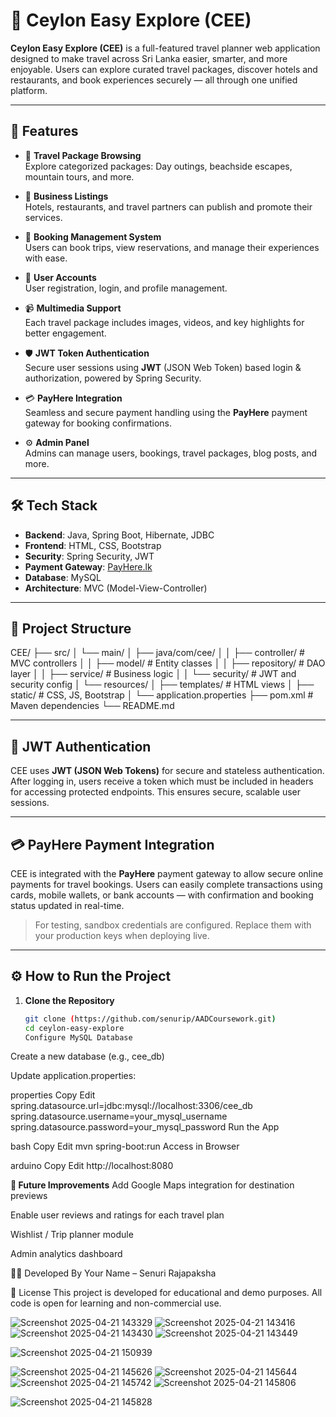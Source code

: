 # 🌴 Ceylon Easy Explore (CEE)

**Ceylon Easy Explore (CEE)** is a full-featured travel planner web application designed to make travel across Sri Lanka easier, smarter, and more enjoyable. Users can explore curated travel packages, discover hotels and restaurants, and book experiences securely — all through one unified platform.

---

## 🚀 Features

- 🧳 **Travel Package Browsing**  
  Explore categorized packages: Day outings, beachside escapes, mountain tours, and more.

- 🏨 **Business Listings**  
  Hotels, restaurants, and travel partners can publish and promote their services.

- 📅 **Booking Management System**  
  Users can book trips, view reservations, and manage their experiences with ease.

- 👤 **User Accounts**  
  User registration, login, and profile management.

- 📹 **Multimedia Support**  
  Each travel package includes images, videos, and key highlights for better engagement.

- 🛡️ **JWT Token Authentication**  
  Secure user sessions using **JWT** (JSON Web Token) based login & authorization, powered by Spring Security.

- 💳 **PayHere Integration**  
  Seamless and secure payment handling using the **PayHere** payment gateway for booking confirmations.

- ⚙️ **Admin Panel**  
  Admins can manage users, bookings, travel packages, blog posts, and more.

---

## 🛠️ Tech Stack

- **Backend**: Java, Spring Boot, Hibernate, JDBC
- **Frontend**: HTML, CSS, Bootstrap
- **Security**: Spring Security, JWT
- **Payment Gateway**: [PayHere.lk](https://www.payhere.lk)
- **Database**: MySQL
- **Architecture**: MVC (Model-View-Controller)

---

## 📂 Project Structure

CEE/ ├── src/ │ └── main/ │ ├── java/com/cee/ │ │ ├── controller/ # MVC controllers │ │ ├── model/ # Entity classes │ │ ├── repository/ # DAO layer │ │ ├── service/ # Business logic │ │ └── security/ # JWT and security config │ └── resources/ │ ├── templates/ # HTML views │ ├── static/ # CSS, JS, Bootstrap │ └── application.properties ├── pom.xml # Maven dependencies └── README.md

---

## 🔐 JWT Authentication

CEE uses **JWT (JSON Web Tokens)** for secure and stateless authentication. After logging in, users receive a token which must be included in headers for accessing protected endpoints. This ensures secure, scalable user sessions.

---

## 💳 PayHere Payment Integration

CEE is integrated with the **PayHere** payment gateway to allow secure online payments for travel bookings. Users can easily complete transactions using cards, mobile wallets, or bank accounts — with confirmation and booking status updated in real-time.

> For testing, sandbox credentials are configured. Replace them with your production keys when deploying live.

---

## ⚙️ How to Run the Project

1. **Clone the Repository**
   ```bash
   git clone (https://github.com/senurip/AADCoursework.git)
   cd ceylon-easy-explore
   Configure MySQL Database

Create a new database (e.g., cee_db)

Update application.properties:

properties
Copy
Edit
spring.datasource.url=jdbc:mysql://localhost:3306/cee_db
spring.datasource.username=your_mysql_username
spring.datasource.password=your_mysql_password
Run the App

bash
Copy
Edit
mvn spring-boot:run
Access in Browser

arduino
Copy
Edit
http://localhost:8080

**📌 Future Improvements**
Add Google Maps integration for destination previews

Enable user reviews and ratings for each travel plan

Wishlist / Trip planner module

Admin analytics dashboard

👨‍💻 Developed By
Your Name – Senuri Rajapaksha

📄 License
This project is developed for educational and demo purposes. All code is open for learning and non-commercial use.


![Screenshot 2025-04-21 143329](https://github.com/user-attachments/assets/ae038692-9759-48fa-b4d7-76b45baabb5c)
![Screenshot 2025-04-21 143416](https://github.com/user-attachments/assets/cc3176c1-d394-42b2-bfd4-0928305eecc3)
![Screenshot 2025-04-21 143430](https://github.com/user-attachments/assets/8895bc75-d7f1-4e49-b832-6113798082ad)
![Screenshot 2025-04-21 143449](https://github.com/user-attachments/assets/1f89f39d-7def-4667-b97a-a3bc2d2a53a1)

![Screenshot 2025-04-21 150939](https://github.com/user-attachments/assets/45fd83cf-c309-4d33-876d-091b9bdaf27e)

![Screenshot 2025-04-21 145626](https://github.com/user-attachments/assets/49c08e3b-2883-4760-a7c2-562d2a2c2352)
![Screenshot 2025-04-21 145644](https://github.com/user-attachments/assets/4d1af20e-9f97-42d6-9569-ff8691b2c024)
![Screenshot 2025-04-21 145742](https://github.com/user-attachments/assets/c7a21c70-dfb0-406c-a9f1-f914def6ef72)
![Screenshot 2025-04-21 145806](https://github.com/user-attachments/assets/87a4630e-d362-48fc-a037-8ead893d6596)

![Screenshot 2025-04-21 145828](https://github.com/user-attachments/assets/07e8226f-863f-4e47-bb80-16ee932d1923)
